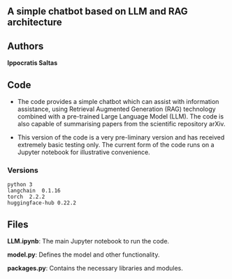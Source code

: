 ## A simple chatbot based on LLM and RAG architecture 

## Authors

**Ippocratis Saltas** 
 
## Code 
- The code provides a simple chatbot which can assist with information assistance, using Retrieval Augmented Generation (RAG) technology combined with a pre-trained Large Language Model (LLM). The code is also capable of summarising papers from the scientific repository arXiv. 

- This version of the code is a very pre-liminary version and has received extremely basic testing only. The current form of the code runs on a Jupyter notebook for illustrative convenience.

    
### Versions 
    python 3
    langchain  0.1.16
    torch  2.2.2
    huggingface-hub 0.22.2



## Files 

**LLM.ipynb**: The main Jupyter notebook to run the code.  

**model.py**: Defines the model and other functionality.

**packages.py**: Contains the necessary libraries and modules.
